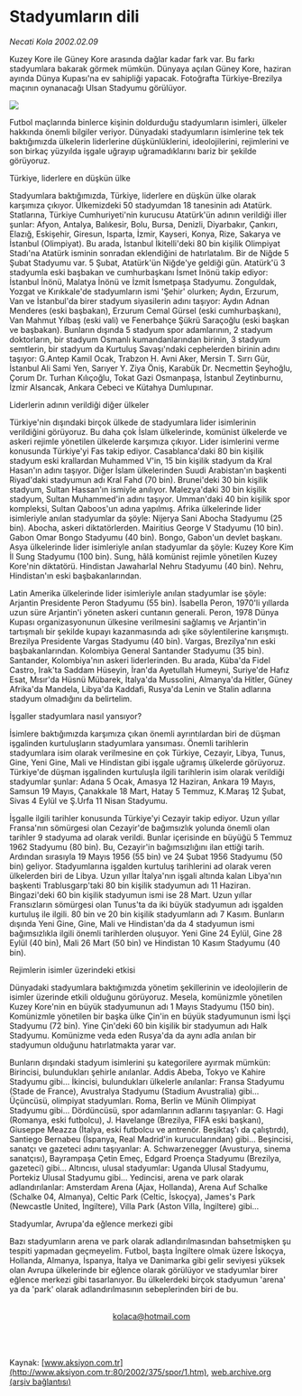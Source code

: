# Stadyumların dili

*Necati Kola 2002.02.09*

<div>
 <p class="spot">
  Kuzey Kore ile Güney Kore arasında dağlar kadar fark var. Bu farkı stadyumlara bakarak görmek mümkün. Dünyaya açılan Güney Kore, haziran ayında Dünya Kupası'na ev sahipliği yapacak. Fotoğrafta Türkiye-Brezilya maçının oynanacağı Ulsan Stadyumu görülüyor.
 </p>
 <p class="metin">
 </p>
 <img border="0" src="/web/20020415201101im_/http://www.aksiyon.com.tr/2002/375/resimler/stad.jpg"/>
 <p class="metin">
  Futbol maçlarında binlerce kişinin doldurduğu stadyumların isimleri, ülkeler hakkında önemli bilgiler veriyor. Dünyadaki stadyumların isimlerine tek tek baktığımızda ülkelerin liderlerine düşkünlüklerini, ideolojilerini, rejimlerini ve son birkaç yüzyılda işgale uğrayıp uğramadıklarını bariz bir şekilde görüyoruz.
 </p>
 <p class="metin">
  Türkiye, liderlere en düşkün ülke
 </p>
 <p class="metin">
  Stadyumlara baktığımızda, Türkiye, liderlere en düşkün ülke olarak karşımıza çıkıyor. Ülkemizdeki 50 stadyumdan 18 tanesinin adı Atatürk. Statlarına, Türkiye Cumhuriyeti'nin kurucusu Atatürk'ün adının verildiği iller şunlar: Afyon, Antalya, Balıkesir, Bolu, Bursa, Denizli, Diyarbakır, Çankırı, Elazığ, Eskişehir, Giresun, Isparta, İzmir, Kayseri, Konya, Rize, Sakarya ve İstanbul (Olimpiyat). Bu arada, İstanbul İkitelli'deki 80 bin kişilik Olimpiyat Stadı'na Atatürk isminin sonradan eklendiğini de hatırlatalım. Bir de Niğde 5 Şubat Stadyumu var. 5 Şubat, Atatürk'ün Niğde'ye geldiği gün. Atatürk'ü 3 stadyumla eski başbakan ve cumhurbaşkanı İsmet İnönü takip ediyor: İstanbul İnönü, Malatya İnönü ve İzmit İsmetpaşa Stadyumu. Zonguldak, Yozgat ve Kırıkkale'de stadyumların ismi 'Şehir' olurken; Aydın, Erzurum, Van ve İstanbul'da birer stadyum siyasilerin adını taşıyor: Aydın Adnan Menderes (eski başbakan), Erzurum Cemal Gürsel (eski cumhurbaşkanı), Van Mahmut Yılbaş (eski vali) ve Fenerbahçe Şükrü Saraçoğlu (eski başkan ve başbakan). Bunların dışında 5 stadyum spor adamlarının, 2 stadyum doktorların, bir stadyum Osmanlı kumandanlarından birinin, 3 stadyum semtlerin, bir stadyum da Kurtuluş Savaşı'ndaki cephelerden birinin adını taşıyor: G.Antep Kamil Ocak, Trabzon H. Avni Aker, Mersin T. Sırrı Gür, İstanbul Ali Sami Yen, Sarıyer Y. Ziya Öniş, Karabük Dr. Necmettin Şeyhoğlu, Çorum Dr. Turhan Kılıçoğlu, Tokat Gazi Osmanpaşa, İstanbul Zeytinburnu, İzmir Alsancak, Ankara Cebeci ve Kütahya Dumlupınar.
 </p>
 <p class="metin">
  Liderlerin adının verildiği diğer ülkeler
 </p>
 <p class="metin">
  Türkiye'nin dışındaki birçok ülkede de stadyumlara lider isimlerinin verildiğini görüyoruz. Bu daha çok İslam ülkelerinde, komünist ülkelerde ve askeri rejimle yönetilen ülkelerde karşımıza çıkıyor. Lider isimlerini verme konusunda Türkiye'yi Fas takip ediyor. Casablanca'daki 80 bin kişilik stadyum eski krallardan Muhammed V'in, 15 bin kişilik stadyum da Kral Hasan'ın adını taşıyor. Diğer İslam ülkelerinden Suudi Arabistan'ın başkenti Riyad'daki stadyumun adı Kral Fahd (70 bin). Brunei'deki 30 bin kişilik stadyum, Sultan Hassan'ın ismiyle anılıyor. Malezya'daki 30 bin kişilik stadyum, Sultan Muhammed'in adını taşıyor. Umman'daki 40 bin kişilik spor kompleksi, Sultan Qaboos'un adına yapılmış. Afrika ülkelerinde lider isimleriyle anılan stadyumlar da şöyle: Nijerya Sani Abocha Stadyumu (25 bin). Abocha, askeri diktatörlerden. Mairitius George V Stadyumu (10 bin). Gabon Omar Bongo Stadyumu (40 bin). Bongo, Gabon'un devlet başkanı. Asya ülkelerinde lider isimleriyle anılan stadyumlar da şöyle: Kuzey Kore Kim İl Sung Stadyumu (100 bin). Sung, hâlâ komünist rejimle yönetilen Kuzey Kore'nin diktatörü. Hindistan Jawaharlal Nehru Stadyumu (40 bin). Nehru, Hindistan'ın eski başbakanlarından.
 </p>
 <p class="metin">
  Latin Amerika ülkelerinde lider isimleriyle anılan stadyumlar ise şöyle: Arjantin Presidente Peron Stadyumu (55 bin). İsabella Peron, 1970'li yıllarda uzun süre Arjantin'i yöneten askeri cuntanın generali. Peron, 1978 Dünya Kupası organizasyonunun ülkesine verilmesini sağlamış ve Arjantin'in tartışmalı bir şekilde kupayı kazanmasında adı şike söylentilerine karışmıştı. Brezilya Presidente Vargas Stadyumu (40 bin). Vargas, Brezilya'nın eski başbakanlarından. Kolombiya General Santander Stadyumu (35 bin). Santander, Kolombiya'nın askeri liderlerinden. Bu arada, Küba'da Fidel Castro, Irak'ta Saddam Hüseyin, İran'da Ayetullah Humeyni, Suriye'de Hafız Esat, Mısır'da Hüsnü Mübarek, İtalya'da Mussolini, Almanya'da Hitler, Güney Afrika'da Mandela, Libya'da Kaddafi, Rusya'da Lenin ve Stalin  adlarına stadyum olmadığını da belirtelim.
 </p>
 <p class="metin">
  İşgaller stadyumlara nasıl yansıyor?
 </p>
 <p class="metin">
  İsimlere baktığımızda karşımıza çıkan önemli ayrıntılardan biri de düşman işgalinden kurtuluşların stadyumlara yansıması. Önemli tarihlerin stadyumlara isim olarak verilmesine en çok Türkiye, Cezayir, Libya, Tunus, Gine, Yeni Gine, Mali ve Hindistan gibi işgale uğramış ülkelerde görüyoruz. Türkiye'de düşman işgalinden kurtuluşla ilgili tarihlerin isim olarak verildiği stadyumlar şunlar: Adana 5 Ocak, Amasya 12 Haziran, Ankara 19 Mayıs, Samsun 19 Mayıs, Çanakkale 18 Mart, Hatay 5 Temmuz, K.Maraş 12 Şubat, Sivas 4 Eylül ve Ş.Urfa 11 Nisan Stadyumu.
 </p>
 <p class="metin">
  İşgalle ilgili tarihler konusunda Türkiye'yi Cezayir takip ediyor. Uzun yıllar Fransa'nın sömürgesi olan Cezayir'de bağımsızlık yolunda önemli olan tarihler 9 stadyuma ad olarak verildi. Bunlar içerisinde en büyüğü 5 Temmuz 1962 Stadyumu (80 bin). Bu, Cezayir'in bağımsızlığını ilan ettiği tarih. Ardından sırasıyla 19 Mayıs 1956 (55 bin) ve 24 Şubat 1956 Stadyumu (50 bin) geliyor. Stadyumlarına işgalden kurtuluş tarihlerini ad olarak veren ülkelerden biri de Libya. Uzun yıllar İtalya'nın işgali altında kalan Libya'nın başkenti Trablusgarp'taki 80 bin kişilik stadyumun adı 11 Haziran. Bingazi'deki 60 bin kişilik stadyumun ismi ise 28 Mart. Uzun yıllar Fransızların sömürgesi olan Tunus'ta da iki büyük stadyumun adı işgalden kurtuluş ile ilgili. 80 bin ve 20 bin kişilik stadyumların adı 7 Kasım. Bunların dışında Yeni Gine, Gine, Mali ve Hindistan'da da 4 stadyumun ismi bağımsızlıkla ilgili önemli tarihlerden oluşuyor. Yeni Gine 24 Eylül, Gine 28 Eylül (40 bin), Mali 26 Mart (50 bin) ve Hindistan 10 Kasım Stadyumu (40 bin).
 </p>
 <p class="metin">
  Rejimlerin isimler üzerindeki etkisi
 </p>
 <p class="metin">
  Dünyadaki stadyumlara baktığımızda yönetim şekillerinin ve ideolojilerin de isimler üzerinde etkili olduğunu görüyoruz. Mesela, komünizmle yönetilen Kuzey Kore'nin en büyük stadyumunun adı 1 Mayıs Stadyumu (150 bin). Komünizmle yönetilen bir başka ülke Çin'in en büyük stadyumunun ismi İşçi Stadyumu (72 bin). Yine Çin'deki 60 bin kişilik bir stadyumun adı Halk Stadyumu. Komünizme veda eden Rusya'da da aynı adla anılan bir stadyumun olduğunu hatırlatmakta yarar var.
 </p>
 <p class="metin">
  Bunların dışındaki stadyum isimlerini şu kategorilere ayırmak mümkün: Birincisi, bulundukları şehirle anılanlar. Addis Abeba, Tokyo ve Kahire Stadyumu gibi... İkincisi, bulundukları ülkelerle anılanlar: Fransa Stadyumu (Stade de France), Avustralya Stadyumu (Stadium Avustralia) gibi... Üçüncüsü, olimpiyat stadyumları. Roma, Berlin ve Münih Olimpiyat Stadyumu gibi... Dördüncüsü, spor adamlarının adlarını taşıyanlar: G. Hagi (Romanya, eski futbolcu), J. Havelange (Brezilya, FIFA eski başkanı), Giuseppe Meazza (İtalya, eski futbolcu ve antrenör. Beşiktaş'ı da çalıştırdı), Santiego Bernabeu (İspanya, Real Madrid'in kurucularından) gibi... Beşincisi, sanatçı ve gazeteci adını taşıyanlar: A. Schwarzenegger  (Avusturya, sinema sanatçısı), Bayrampaşa Çetin Emeç, Edgard Proença Stadyumu (Brezilya, gazeteci) gibi... Altıncısı, ulusal stadyumlar: Uganda Ulusal Stadyumu, Portekiz Ulusal Stadyumu gibi... Yedincisi, arena ve park olarak adlandırılanlar: Amsterdam Arena (Ajax, Hollanda), Arena Auf Schalke (Schalke 04, Almanya), Celtic Park (Celtic, İskoçya), James's Park (Newcastle United, İngiltere), Villa Park (Aston Villa, İngiltere) gibi...
 </p>
 <p class="metin">
  Stadyumlar, Avrupa'da eğlence merkezi gibi
 </p>
 <p class="metin">
  Bazı stadyumların arena ve park olarak adlandırılmasından bahsetmişken şu tespiti yapmadan geçmeyelim. Futbol, başta İngiltere olmak üzere İskoçya, Hollanda, Almanya, İspanya, İtalya ve Danimarka gibi gelir seviyesi yüksek olan Avrupa ülkelerinde bir eğlence olarak görülüyor ve stadyumlar birer eğlence merkezi gibi tasarlanıyor. Bu ülkelerdeki birçok stadyumun 'arena' ya da 'park' olarak adlandırılmasının sebeplerinden biri de bu.
 </p>
 <br/>
 <center>
  <a class="anaorta" href="http://web.archive.org/web/20020415201101/mailto:kolaca@hotmail.com">
   kolaca@hotmail.com
  </a>
 </center>
 <br/>
 <br/>
 <br/>
</div>

Kaynak: [www.aksiyon.com.tr](http://www.aksiyon.com.tr:80/2002/375/spor/1.htm), [web.archive.org (arşiv bağlantısı)](http://web.archive.org/web/20020415201101/http://www.aksiyon.com.tr:80/2002/375/spor/1.htm)

